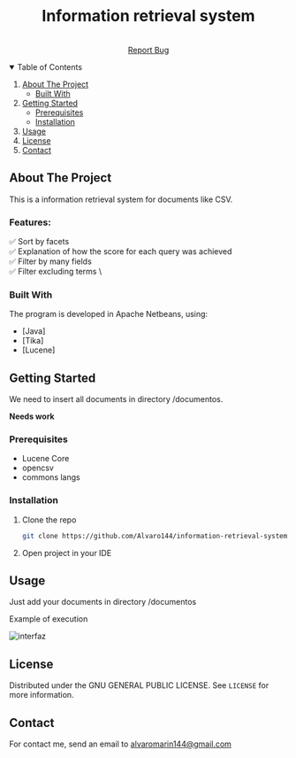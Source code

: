
<!-- PROJECT LOGO -->

<br />
<p align="center">
    <a href="https://github.com/Alvaro144/information-retrieval-system">
        <!--<img src=  alt="Logo" width="160" height="160">-->
    </a>
</p>
<h1 align="center">Information retrieval system </h1>

<p align="center">
    <br />
    <a href="https://github.com/Alvaro144/detect-new-product-wallapop/issues">Report Bug</a>
</p>



<!-- TABLE OF CONTENTS -->
<details open="open">
  <summary>Table of Contents</summary>
  <ol>
    <li>
      <a href="#about-the-project">About The Project</a>
      <ul>
        <li><a href="#built-with">Built With</a></li>
      </ul>
    </li>
    <li>
      <a href="#getting-started">Getting Started</a>
      <ul>
        <li><a href="#prerequisites">Prerequisites</a></li>
        <li><a href="#installation">Installation</a></li>
      </ul>
    </li>
    <li><a href="#usage">Usage</a></li>
    <li><a href="#license">License</a></li>
    <li><a href="#contact">Contact</a></li>

  </ol>
</details>



<!-- ABOUT THE PROJECT -->
## About The Project

This is a information retrieval system for documents like CSV.

### Features:

:white_check_mark: Sort by facets \
:white_check_mark: Explanation of how the score for each query was achieved \
:white_check_mark: Filter by many fields\
:white_check_mark: Filter excluding terms \

### Built With

The program is developed in Apache Netbeans, using:

* [Java]
* [Tika]
* [Lucene]

<!-- GETTING STARTED -->
## Getting Started
We need to insert all documents in directory /documentos.

**Needs work**

### Prerequisites

* Lucene Core
* opencsv
* commons langs

### Installation

1. Clone the repo
   ```sh
   git clone https://github.com/Alvaro144/information-retrieval-system.git
   ```
2. Open project in your IDE   


<!-- USAGE EXAMPLES -->
## Usage

Just add your documents in directory /documentos

Example of execution 

![interfaz](https://user-images.githubusercontent.com/16016494/154090729-5f9c4062-8915-49ac-8a69-3d20165f65cd.png)


<!-- LICENSE -->
## License

Distributed under the GNU GENERAL PUBLIC LICENSE. See `LICENSE` for more information.

<!-- Contacs -->
## Contact

For contact me, send an email to alvaromarin144@gmail.com
